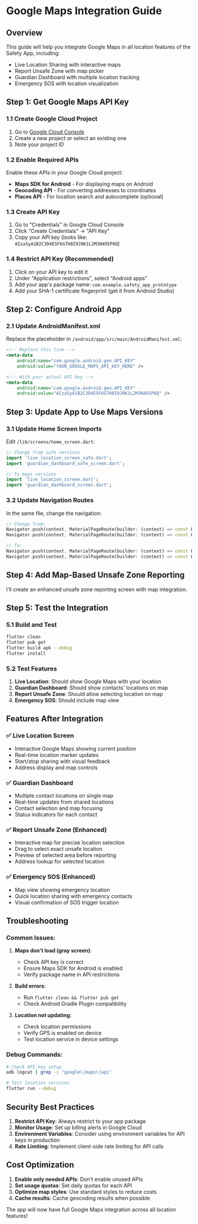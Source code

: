 # Google Maps Integration Guide

## Overview

This guide will help you integrate Google Maps in all location features of the Safety App, including:

- Live Location Sharing with interactive maps
- Report Unsafe Zone with map picker
- Guardian Dashboard with multiple location tracking
- Emergency SOS with location visualization

## Step 1: Get Google Maps API Key

### 1.1 Create Google Cloud Project

1. Go to [Google Cloud Console](https://console.cloud.google.com/)
2. Create a new project or select an existing one
3. Note your project ID

### 1.2 Enable Required APIs

Enable these APIs in your Google Cloud project:

- **Maps SDK for Android** - For displaying maps on Android
- **Geocoding API** - For converting addresses to coordinates
- **Places API** - For location search and autocomplete (optional)

### 1.3 Create API Key

1. Go to "Credentials" in Google Cloud Console
2. Click "Create Credentials" → "API Key"
3. Copy your API key (looks like: `AIzaSyA1B2C3D4E5F6G7H8I9J0K1L2M3N4O5P6Q`)

### 1.4 Restrict API Key (Recommended)

1. Click on your API key to edit it
2. Under "Application restrictions", select "Android apps"
3. Add your app's package name: `com.example.safety_app_prototype`
4. Add your SHA-1 certificate fingerprint (get it from Android Studio)

## Step 2: Configure Android App

### 2.1 Update AndroidManifest.xml

Replace the placeholder in `/android/app/src/main/AndroidManifest.xml`:

```xml
<!-- Replace this line -->
<meta-data
    android:name="com.google.android.geo.API_KEY"
    android:value="YOUR_GOOGLE_MAPS_API_KEY_HERE" />

<!-- With your actual API key -->
<meta-data
    android:name="com.google.android.geo.API_KEY"
    android:value="AIzaSyA1B2C3D4E5F6G7H8I9J0K1L2M3N4O5P6Q" />
```

## Step 3: Update App to Use Maps Versions

### 3.1 Update Home Screen Imports

Edit `/lib/screens/home_screen.dart`:

```dart
// Change from safe versions
import 'live_location_screen_safe.dart';
import 'guardian_dashboard_safe_screen.dart';

// To maps versions
import 'live_location_screen.dart';
import 'guardian_dashboard_screen.dart';
```

### 3.2 Update Navigation Routes

In the same file, change the navigation:

```dart
// Change from:
Navigator.push(context, MaterialPageRoute(builder: (context) => const LiveLocationScreen()));
Navigator.push(context, MaterialPageRoute(builder: (context) => const GuardianDashboardSafeScreen()));

// To:
Navigator.push(context, MaterialPageRoute(builder: (context) => const LiveLocationScreen()));
Navigator.push(context, MaterialPageRoute(builder: (context) => const GuardianDashboardScreen()));
```

## Step 4: Add Map-Based Unsafe Zone Reporting

I'll create an enhanced unsafe zone reporting screen with map integration.

## Step 5: Test the Integration

### 5.1 Build and Test

```bash
flutter clean
flutter pub get
flutter build apk --debug
flutter install
```

### 5.2 Test Features

1. **Live Location**: Should show Google Maps with your location
2. **Guardian Dashboard**: Should show contacts' locations on map
3. **Report Unsafe Zone**: Should allow selecting location on map
4. **Emergency SOS**: Should include map view

## Features After Integration

### ✅ Live Location Screen

- Interactive Google Maps showing current position
- Real-time location marker updates
- Start/stop sharing with visual feedback
- Address display and map controls

### ✅ Guardian Dashboard

- Multiple contact locations on single map
- Real-time updates from shared locations
- Contact selection and map focusing
- Status indicators for each contact

### ✅ Report Unsafe Zone (Enhanced)

- Interactive map for precise location selection
- Drag to select exact unsafe location
- Preview of selected area before reporting
- Address lookup for selected location

### ✅ Emergency SOS (Enhanced)

- Map view showing emergency location
- Quick location sharing with emergency contacts
- Visual confirmation of SOS trigger location

## Troubleshooting

### Common Issues:

1. **Maps don't load (gray screen)**:

   - Check API key is correct
   - Ensure Maps SDK for Android is enabled
   - Verify package name in API restrictions

2. **Build errors**:

   - Run `flutter clean && flutter pub get`
   - Check Android Gradle Plugin compatibility

3. **Location not updating**:
   - Check location permissions
   - Verify GPS is enabled on device
   - Test location service in device settings

### Debug Commands:

```bash
# Check API key setup
adb logcat | grep -i "google\|maps\|api"

# Test location services
flutter run --debug
```

## Security Best Practices

1. **Restrict API Key**: Always restrict to your app package
2. **Monitor Usage**: Set up billing alerts in Google Cloud
3. **Environment Variables**: Consider using environment variables for API keys in production
4. **Rate Limiting**: Implement client-side rate limiting for API calls

## Cost Optimization

1. **Enable only needed APIs**: Don't enable unused APIs
2. **Set usage quotas**: Set daily quotas for each API
3. **Optimize map styles**: Use standard styles to reduce costs
4. **Cache results**: Cache geocoding results when possible

The app will now have full Google Maps integration across all location features!
